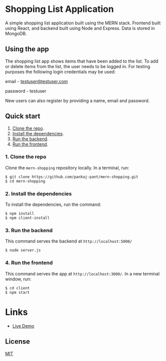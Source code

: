 # Shopping List Application

A simple shopping list application built using the MERN stack. Frontend built using React, and backend built using Node and Express. Data is stored in MongoDB.

## Using the app

The shopping list app shows items that have been added to the list. To add or delete items from the list, the user needs to be logged in. For testing purposes the following login credentials may be used:

email - testuser@testuser.com

password - testuser 

New users can also register by providing a name, email and password.

## Quick start

1. [Clone the repo](#1-clone-the-repo).
1. [Install the dependencies](#2-install-the-dependencies).
1. [Run the backend](#3-run-the-backend).
1. [Run the frontend](#4-run-the-frontend).


### 1. Clone the repo

Clone the `mern-shopping` repository locally. In a terminal, run:

```
$ git clone https://github.com/pankaj-pant/mern-shopping.git
$ cd mern-shopping
```

### 2. Install the dependencies

To install the dependencies, run the command:

    $ npm install
    $ npm client-install

### 3. Run the backend

This command serves the backend at `http://localhost:5000/`

    $ node server.js

### 4. Run the frontend

This command serves the app at `http://localhost:3000/`. In a new terminal window, run:

    $ cd client
    $ npm start

# Links
* [Live Demo](https://mern-shopping-pankaj.herokuapp.com/)

## License
[MIT](https://choosealicense.com/licenses/mit/)